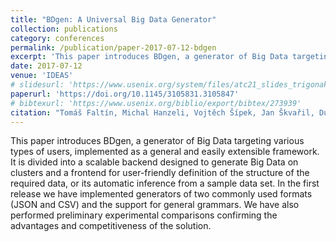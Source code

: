 ```yaml
---
title: "BDgen: A Universal Big Data Generator"
collection: publications
category: conferences
permalink: /publication/paper-2017-07-12-bdgen
excerpt: 'This paper introduces BDgen, a generator of Big Data targeting various types of users, implemented as a general and easily extensible framework. It is divided into a scalable backend designed to generate Big Data on clusters and a frontend for user-friendly definition of the structure of the required data, or its automatic inference from a sample data set. In the first release we have implemented generators of two commonly used formats (JSON and CSV) and the support for general grammars. We have also performed preliminary experimental comparisons confirming the advantages and competitiveness of the solution.'
date: 2017-07-12
venue: 'IDEAS'
# slidesurl: 'https://www.usenix.org/system/files/atc21_slides_trigonakis.pdf'
paperurl: 'https://doi.org/10.1145/3105831.3105847'
# bibtexurl: 'https://www.usenix.org/biblio/export/bibtex/273939'
citation: "Tomáš Faltín, Michal Hanzeli, Vojtěch Šípek, Jan Škvařil, Dušan Variš, and Irena Holubová Mlýnková. 2017. BDgen: A Universal Big Data Generator. In Proceedings of the 21st International Database Engineering &amp; Applications Symposium (IDEAS '17). Association for Computing Machinery, New York, NY, USA, 200–208. https://doi.org/10.1145/3105831.3105847"
---
```

This paper introduces BDgen, a generator of Big Data targeting various types of users, implemented as a general and easily extensible framework. It is divided into a scalable backend designed to generate Big Data on clusters and a frontend for user-friendly definition of the structure of the required data, or its automatic inference from a sample data set. In the first release we have implemented generators of two commonly used formats (JSON and CSV) and the support for general grammars. We have also performed preliminary experimental comparisons confirming the advantages and competitiveness of the solution.